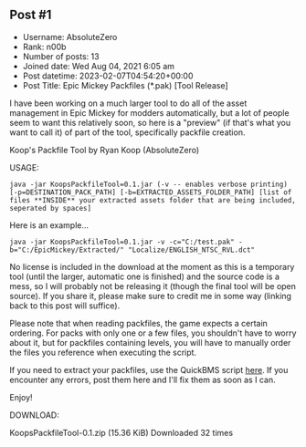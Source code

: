 ## Post #1
- Username: AbsoluteZero
- Rank: n00b
- Number of posts: 13
- Joined date: Wed Aug 04, 2021 6:05 am
- Post datetime: 2023-02-07T04:54:20+00:00
- Post Title: Epic Mickey Packfiles (*.pak) [Tool Release]

I have been working on a much larger tool to do all of the asset management in Epic Mickey for modders automatically, but a lot of people seem to want this relatively soon, so here is a "preview" (if that's what you want to call it) of part of the tool, specifically packfile creation.

Koop's Packfile Tool
by Ryan Koop (AbsoluteZero)

USAGE:

```
java -jar KoopsPackfileTool=0.1.jar (-v -- enables verbose printing) [-p=DESTINATION_PACK_PATH] [-b=EXTRACTED_ASSETS_FOLDER_PATH] [list of files **INSIDE** your extracted assets folder that are being included, seperated by spaces]
```


Here is an example...

```
java -jar KoopsPackfileTool=0.1.jar -v -c="C:/test.pak" -b="C:/EpicMickey/Extracted/" "Localize/ENGLISH_NTSC_RVL.dct"
```


No license is included in the download at the moment as this is a temporary tool (until the larger, automatic one is finished) and the source code is a mess, so I will probably not be releasing it (though the final tool will be open source). If you share it, please make sure to credit me in some way (linking back to this post will suffice).

Please note that when reading packfiles, the game expects a certain ordering. For packs with only one or a few files, you shouldn't have to worry about it, but for packfiles containing levels, you will have to manually order the files you reference when executing the script.

If you need to extract your packfiles, use the QuickBMS script [here](https://rampantleaf.github.io/download/epic-mickey.bms).
If you encounter any errors, post them here and I'll fix them as soon as I can.

Enjoy!

DOWNLOAD:


 KoopsPackfileTool-0.1.zip
(15.36 KiB) Downloaded 32 times
